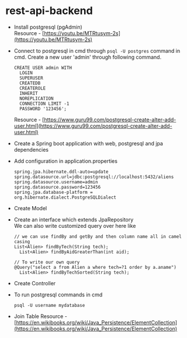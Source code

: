 # rest-api-backend

- Install postgresql (pgAdmin)  
Resource - [https://youtu.be/MTRtusym-2s](https://youtu.be/MTRtusym-2s)

- Connect to postgresql in cmd through `psql -U postgres` command in cmd.
  Create a new user 'admin' through following command.
  ```
  CREATE USER admin WITH
    LOGIN
    SUPERUSER
    CREATEDB
    CREATEROLE
    INHERIT
    NOREPLICATION
    CONNECTION LIMIT -1 
    PASSWORD '123456';
  ```
  Resource - [https://www.guru99.com/postgresql-create-alter-add-user.html](https://www.guru99.com/postgresql-create-alter-add-user.html)

- Create a Spring boot application with web, postgresql and jpa dependencies

- Add configuration in application.properties
  ```
  spring.jpa.hibernate.ddl-auto=update
  spring.datasource.url=jdbc:postgresql://localhost:5432/aliens
  spring.datasource.username=admin
  spring.datasource.password=123456
  spring.jpa.database-platform = org.hibernate.dialect.PostgreSQLDialect
  ```

- Create Model

- Create an interface which extends JpaRepository  
  We can also write customized query over here like
  ```
  // we can use findBy and getBy and then column name all in camel casing
  List<Alien> findByTech(String tech);
	List<Alien> findByAidGreaterThan(int aid);
  
  // To write our own query
  @Query("select a from Alien a where tech=?1 order by a.aname")
	List<Alien> findByTechSorted(String tech);
  ```

- Create Controller

- To run postgresql commands in cmd
  ```
  psql -U username mydatabase
  ```
  
- Join Table
  Resource - [https://en.wikibooks.org/wiki/Java_Persistence/ElementCollection](https://en.wikibooks.org/wiki/Java_Persistence/ElementCollection)
